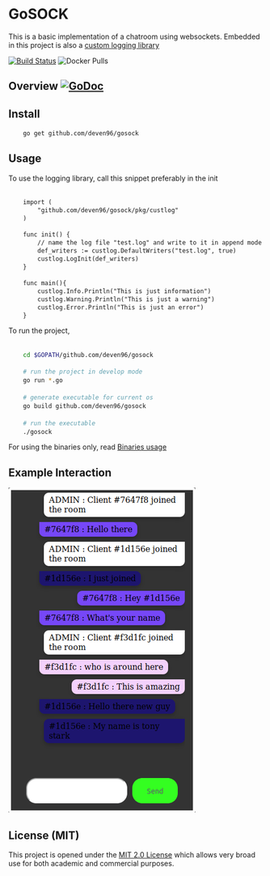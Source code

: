 # GoSOCK

This is a basic implementation of a chatroom using websockets.
Embedded in this project is also a [custom logging library](pkg/custlog/)

[![Build Status](https://travis-ci.org/deven96/gosock.svg?branch=master)](https://travis-ci.org/deven96/gosock)
![Docker Pulls](https://img.shields.io/docker/pulls/deven96/gosock.svg?style=flat)


## Overview [![GoDoc](https://godoc.org/github.com/deven96/gosock?status.svg)](https://godoc.org/github.com/deven96/gosock)

## Install

```bash
    go get github.com/deven96/gosock
```

## Usage

To use the logging library, call this snippet preferably in the init

```golang

    import (
        "github.com/deven96/gosock/pkg/custlog"
    )
    
    func init() {
        // name the log file "test.log" and write to it in append mode
        def_writers := custlog.DefaultWriters("test.log", true)
        custlog.LogInit(def_writers)
    }

    func main(){
        custlog.Info.Println("This is just information")
        custlog.Warning.Println("This is just a warning")
        custlog.Error.Println("This is just an error")
    }
```

To run the project, 

```bash

    cd $GOPATH/github.com/deven96/gosock

    # run the project in develop mode
    go run *.go

    # generate executable for current os
    go build github.com/deven96/gosock

    # run the executable
    ./gosock
```

For using the binaries only, read [Binaries usage](assets/extra/usage.md)

## Example Interaction

![Example interaction](assets/images/example.png)

## License (MIT)

This project is opened under the [MIT 2.0 License](https://github.com/deven96/gosock/blob/master/LICENSE) which allows very broad use for both academic and commercial purposes.
